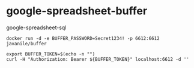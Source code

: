 # google-spreadsheet-buffer
google-spreadsheet-sql

```shell
docker run -d -e BUFFER_PASSWORD=Secret1234! -p 6612:6612 javanile/buffer
```

```shell
export BUFFER_TOKEN=$(echo -n "")
curl -H "Authorization: Bearer ${BUFFER_TOKEN}" localhost:6612 -d ''
```


